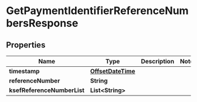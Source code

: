 # GetPaymentIdentifierReferenceNumbersResponse

## Properties
Name | Type | Description | Notes
------------ | ------------- | ------------- | -------------
**timestamp** | [**OffsetDateTime**](OffsetDateTime.md) |  | 
**referenceNumber** | **String** |  | 
**ksefReferenceNumberList** | **List&lt;String&gt;** |  | 
